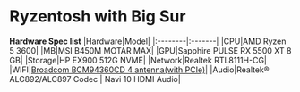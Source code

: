 # Ryzentosh with Big Sur

**Hardware Spec list**
|Hardware|Model|
|:--------|:-------|
|CPU|AMD Ryzen 5 3600|
|MB|MSI B450M MOTAR MAX|
|GPU|Sapphire PULSE RX 5500 XT 8 GB|
|Storage|HP EX900 512G NVME|
|Network|Realtek RTL8111H-CG|
|WIFI|[Broadcom BCM94360CD 4 antenna(with PCIe)](https://item.taobao.com/item.htm?spm=a1z09.2.0.0.79bb2e8dcjflyY&id=522725741837&_u=nebs31fd657)|
|Audio|Realtek® ALC892/ALC897 Codec \| Navi 10 HDMI Audio|
